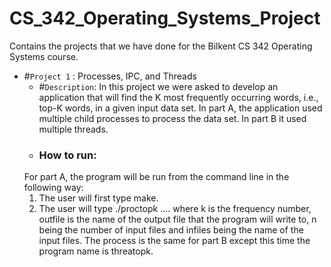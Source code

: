 # CS_342_Operating_Systems_Project
Contains the projects that we have done for the Bilkent CS 342 Operating Systems course.
- #`Project 1` : Processes, IPC, and Threads
   - #`Description`:  In this project we were asked to develop an application that will find the K most frequently occurring words, i.e., top-K words, in a given input
data set. In part A, the application used multiple child processes to process the data set. In part B it used multiple threads.
   - ### How to run:   
   For part A, the program will be run from the command line in the following way: 
   1. The user will first type make. 
   2. The user will type  ./proctopk <K> <outfile> <N> <infile1> .... <infileN> where k is the frequency number, outfile is the name of the output file that the program will write to, n being the number of input files and infiles being the name of the input files. The process is the same for part B except this time the program name is threatopk.

